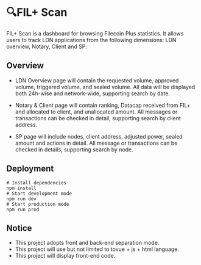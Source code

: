 # 🔍FIL+ Scan

FIL+ Scan is a dashboard for browsing Filecoin Plus statistics. It allows users to track LDN applications from the following dimensions: LDN overview, Notary, Client and SP.
 
## Overview
- LDN Overview page will contain the requested volume, approved volume, triggered volume, and sealed volume. All data will be displayed both 24h-wise and network-wide, supporting search by date.

- Notary & Client page will contain ranking, Datacap received from FIL+ and allocated to client, and unallocated amount. All messages or transactions can be checked in detail, supporting search by client address.

- SP page will include nodes, client address, adjusted power, sealed amount and actions in detail. All message or transactions can be checked in details, supporting search by node. 

## ️Deployment
```shell
# Install dependencies
npm install 
# Start development mode
npm run dev
# Start production mode
npm run prod
```

## Notice
- This project adopts front and back-end separation mode. 
- This project will use but not limited to tovue + js + html language.
- This project will display front-end code. 
